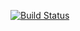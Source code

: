 [![Build Status](https://travis-ci.org/JeroenDeDauw/QueryrAPI.svg)](https://travis-ci.org/JeroenDeDauw/QueryrAPI)